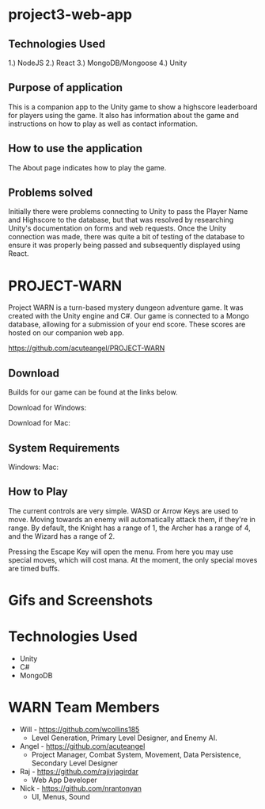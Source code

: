 # project3-web-app

## Technologies Used
1.) NodeJS
2.) React
3.) MongoDB/Mongoose
4.) Unity

## Purpose of application
This is a companion app to the Unity game to show a highscore leaderboard for players using the game.  It also has information about the game and instructions on how to play as well as contact information.

## How to use the application
The About page indicates how to play the game. 

## Problems solved
Initially there were problems connecting to Unity to pass the Player Name and Highscore to the database, but that was resolved by researching Unity's documentation on forms and web requests. Once the Unity connection was made, there was quite a bit of testing of the database to ensure it was properly being passed and subsequently displayed using React. 


# PROJECT-WARN

Project WARN is a turn-based mystery dungeon adventure game. It was created with the Unity engine and C#. Our game is connected to a Mongo database, allowing for a submission of your end score. These scores are hosted on our companion web app.

https://github.com/acuteangel/PROJECT-WARN

## Download

Builds for our game can be found at the links below.

Download for Windows: 

Download for Mac: 

## System Requirements

Windows:
Mac:

## How to Play

The current controls are very simple. WASD or Arrow Keys are used to move. Moving towards an enemy will automatically attack them, if they're in range. By default, the Knight has a range of 1, the Archer has a range of 4, and the Wizard has a range of 2.

Pressing the Escape Key will open the menu. From here you may use special moves, which will cost mana. At the moment, the only special moves are timed buffs.

#  Gifs and Screenshots

# Technologies Used

* Unity
* C#
* MongoDB

# WARN Team Members
* Will - https://github.com/wcollins185
    - Level Generation, Primary Level Designer, and Enemy AI.
* Angel - https://github.com/acuteangel
    -  Project Manager, Combat System, Movement, Data Persistence, Secondary    Level Designer
* Raj - https://github.com/rajivjagirdar
    - Web App Developer
* Nick - https://github.com/nrantonyan
    - UI, Menus, Sound